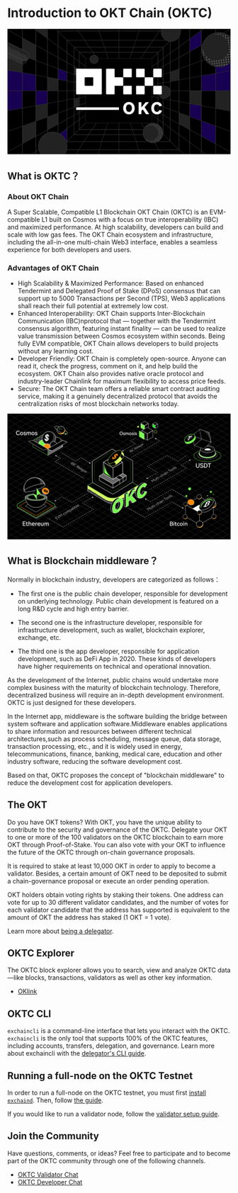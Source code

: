# Introduction to OKT Chain (OKTC)
![Welcome to the OKTC](../img/oktc2022poster.png)

## What is OKTC？

### About OKT Chain
A Super Scalable, Compatible L1 Blockchain OKT Chain (OKTC) is an EVM-compatible L1 built on Cosmos with a focus on true interoperability (IBC) and maximized performance. At high scalability, developers can build and scale with low gas fees. The OKT Chain ecosystem and infrastructure, including the all-in-one multi-chain Web3 interface, enables a seamless experience for both developers and users.

### Advantages of OKT Chain
- High Scalability & Maximized Performance: Based on enhanced Tendermint and Delegated Proof of Stake (DPoS) consensus that can support up to 5000 Transactions per Second (TPS), Web3 applications shall reach their full potential at extremely low cost.
- Enhanced Interoperability: OKT Chain supports Inter-Blockchain Communication (IBC)nprotocol that — together with the Tendermint consensus algorithm, featuring instant finality — can be used to realize value transmission between Cosmos ecosystem within seconds. Being fully EVM compatible, OKT Chain allows developers to build projects without any learning cost.
- Developer Friendly: OKT Chain is completely open-source. Anyone can read it, check the progress, comment on it, and help build the ecosystem. OKT Chain also provides native oracle protocol and industry-leader Chainlink for maximum flexibility to access price feeds.
- Secure: The OKT Chain team offers a reliable smart contract auditing service, making it a genuinely decentralized protocol that avoids the centralization risks of most blockchain networks today.

![OKTC multichain framework](../img/oktc2022ibc.png)
## What is Blockchain middleware？
Normally in blockchain industry, developers are categorized as follows： 

* The first one is the public chain developer, responsible for development on underlying technology. Public chain development is featured on a long R&D cycle and high entry barrier.

* The second one is the infrastructure developer, responsible for  infrastructure development, such as wallet, blockchain explorer, exchange, etc.

* The third one is the app developer, responsible for application development, such as DeFi App in 2020. These kinds of developers have higher requirements on technical and operational innovation.

As the development of the Internet, public chains would undertake more complex business with the maturity of blockchain technology. Therefore, decentralized business will require an in-depth development environment. OKTC is just designed for these developers.

In the Internet app, middleware is the software building the bridge between system software and application software.Middleware enables applications to share information and resources between different technical architectures,such as process scheduling, message queue, data storage, transaction processing, etc., and it is widely used in energy, telecommunications, finance, banking, medical care, education and other industry software, reducing the software development cost.

Based on that, OKTC proposes the concept of "blockchain middleware" to reduce the development cost for application developers.


## The OKT

Do you have OKT tokens? With OKT, you have the unique ability to contribute to the security and governance of the OKTC. Delegate your OKT to one or more of the 100 validators on the OKTC blockchain to earn more OKT through Proof-of-Stake. You can also vote with your OKT to influence the future of the OKTC through on-chain governance proposals.


It is required to stake at least 10,000 OKT in order to apply to become a validator. Besides, a certain amount of OKT need to be deposited to submit a chain-governance proposal or execute an order pending operation.


OKT holders obtain voting rights by staking their tokens. One address can vote for up to 30 different validator candidates, and the number of votes for each validator candidate that the address has supported is equivalent to the amount of OKT the address has staked (1 OKT = 1 vote).


Learn more about [being a delegator](/dev/core-concepts/delegator/delegators-faq.html).



## OKTC Explorer

The OKTC block explorer allows you to search, view and analyze OKTC data—like blocks, transactions, validators as well as other key information.

* [OKlink](https://www.oklink.com)


## OKTC CLI

`exchaincli` is a command-line interface that lets you interact with the OKTC. `exchaincli` is the only tool that supports 100% of the OKTC features, including accounts, transfers, delegation, and governance. Learn more about exchaincli with the [delegator's CLI guide](/dev/core-concepts/delegator/delegators-guide-cli.html).

## Running a full-node on the OKTC Testnet

In order to run a full-node on the OKTC testnet, you must first [install `exchaind`](/dev/quick-start/install-oktc.html). Then, follow [the guide](/dev/quick-start/install-oktc.html).

If you would like to run a validator node, follow the [validator setup guide](/dev/core-concepts/validator/validators-guide-cli.html).

## Join the Community

Have questions, comments, or ideas? Feel free to participate and to become part of the OKTC community through one of the following channels.

* [OKTC Validator Chat](https://t.me/joinchat/HuUCNktBLftzEY1fZPStkw)
* [OKTC Developer Chat](https://t.me/oktchaintech)




